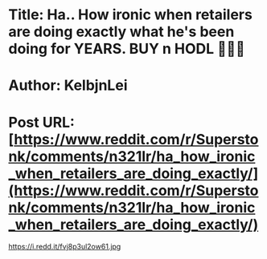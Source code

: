 # Title: Ha.. How ironic when retailers are doing exactly what he's been doing for YEARS. BUY n HODL 🤣🤣🤣
# Author: KelbjnLei
# Post URL: [https://www.reddit.com/r/Superstonk/comments/n321lr/ha_how_ironic_when_retailers_are_doing_exactly/](https://www.reddit.com/r/Superstonk/comments/n321lr/ha_how_ironic_when_retailers_are_doing_exactly/)


https://i.redd.it/fvj8p3ul2ow61.jpg